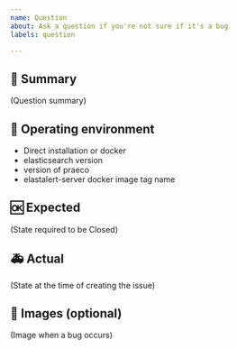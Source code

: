 ```yaml
---
name: Question
about: Ask a question if you're not sure if it's a bug
labels: question

---
```


## 🐛 Summary

(Question summary)

## 👀 Operating environment

- Direct installation or docker
- elasticsearch version
- version of praeco
- elastalert-server docker image tag name

## 🆗 Expected

(State required to be Closed)

## 🚑 Actual

(State at the time of creating the issue)

## 📎 Images (optional)

(Image when a bug occurs)

